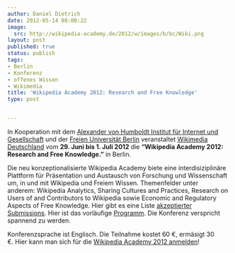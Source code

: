 ```yaml
---
author: Daniel Dietrich
date: 2012-05-14 08:00:22
image:
  src: http://wikipedia-academy.de/2012/w/images/b/bc/Wiki.png
layout: post
published: true
status: publish
tags:
- Berlin
- Konferenz
- offenes Wissen
- Wikimedia
title: 'Wikipedia Academy 2012: Research and Free Knowledge'
type: post


---
```


In Kooperation mit dem [Alexander von Humboldt Institut für Internet und Gesellschaft](http://de.wikipedia.org/wiki/Institut_f%C3%BCr_Internet_und_Gesellschaft) und der [Freien Universität Berlin](http://de.wikipedia.org/wiki/Freie_Universit%C3%A4t_Berlin) veranstaltet [Wikimedia Deutschland](http://de.wikipedia.org/wiki/Wikipedia:Wikimedia_Deutschland_e.V.) vom **29\. Juni bis 1. Juli 2012** die **“Wikipedia Academy 2012: Research and Free Knowledge.”** in Berlin.

Die neu konzeptionalisierte Wikipedia Academy biete eine interdisiziplinäre Plattform für Präsentation und Austausch von Forschung und Wissenschaft um, in und mit Wikipedia und Freiem Wissen. Themenfelder unter anderem: Wikipedia Analytics, Sharing Cultures and Practices, Research on Users of and Contributors to Wikipedia sowie Economic and Regulatory Aspects of Free Knowledge. Hier gibt es eine Liste [akzeptierter Submissions](http://wikipedia-academy.de/2012/wiki/Accepted_submissions). Hier ist das vorläufige [Programm](http://wikipedia-academy.de/2012/wiki/Schedule). Die Konferenz verspricht spannend zu werden.

Konferenzsprache ist Englisch. Die Teilnahme kostet 60 €, ermäsigt 30 €. Hier kann man sich für die [Wikipedia Academy 2012 anmelden](http://wikipedia-academy.de/2012/wiki/Registration)!